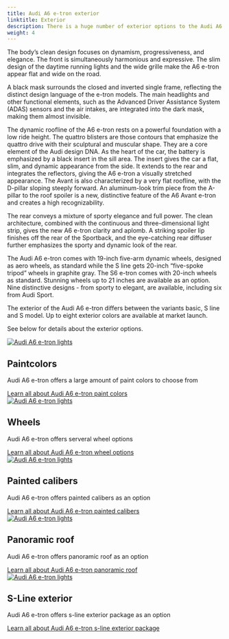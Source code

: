 ```yaml
---
title: Audi A6 e-tron exterior
linktitle: Exterior
description: There is a huge number of exterior options to the Audi A6 e-tron. Paint colors, body shapes, wheels, paint styles, different optics, color in grille,  mirror types, and many more options making it possible to order the car after your preferences. 
weight: 4
---
```

<!-- markdownlint-disable MD033 -->
<!-- markdownlint-disable MD010 -->

The body’s clean design focuses on dynamism, progressiveness, and elegance. The front is simultaneously harmonious and expressive. The slim design of the daytime running lights and the wide grille make the A6 e-tron appear flat and wide on the road.

A black mask surrounds the closed and inverted single frame, reflecting the distinct design language of the e-tron models. The main headlights and other functional elements, such as the Advanced Driver Assistance System (ADAS) sensors and the air intakes, are integrated into the dark mask, making them almost invisible.

The dynamic roofline of the A6 e-tron rests on a powerful foundation with a low ride height. The quattro blisters are those contours that emphasize the quattro drive with their sculptural and muscular shape. They are a core element of the Audi design DNA. As the heart of the car, the battery is emphasized by a black insert in the sill area. The insert gives the car a flat, slim, and dynamic appearance from the side. It extends to the rear and integrates the reflectors, giving the A6 e-tron a visually stretched appearance. The Avant is also characterized by a very flat roofline, with the D-pillar sloping steeply forward. An aluminum-look trim piece from the A-pillar to the roof spoiler is a new, distinctive feature of the A6 Avant e-tron and creates a high recognizability.

The rear conveys a mixture of sporty elegance and full power. The clean architecture, combined with the continuous and three-dimensional light strip, gives the new A6 e-tron clarity and aplomb. A striking spoiler lip finishes off the rear of the Sportback, and the eye-catching rear diffuser further emphasizes the sporty and dynamic look of the rear.

The Audi A6 e-tron comes with 19-inch five-arm dynamic wheels, designed as aero wheels, as standard while the S line gets 20-inch “five-spoke tripod” wheels in graphite gray. The S6 e-tron comes with 20-inch wheels as standard. Stunning wheels up to 21 inches are available as an option. Nine distinctive designs - from sporty to elegant, are available, including six from Audi Sport.

The exterior of the Audi A6 e-tron differs between the variants basic, S line and S model. Up to eight exterior colors are available at market launch.

See below for details about the exterior options.

<div class="container p-3 mb-4 bg-body-tertiary rounded border">
	<a href="paint/"><img src="https://media.electrichasgoneaudi.net/multimedia/models/a6-e-tron/exterior/paint/plasmablue_1_st.jpg" class="img-fluid mb-2" class="img-fluid" alt="Audi A6 e-tron lights" ></a>
	<h2>Paintcolors</h2>
	<p>
		Audi A6 e-tron offers a large amount of paint colors to choose from
	</p>
	<a href="paint/" class="btn btn-outline-primary" role="button">Learn all about Audi A6 e-tron paint colors</a>
</div>
<div class="container p-3 mb-4 bg-body-tertiary rounded border">
	<a href="wheels/"><img src="https://media.electrichasgoneaudi.net/multimedia/models/a6-e-tron/exterior/wheels/wheels_1_st.jpg" class="img-fluid mb-2" class="img-fluid" alt="Audi A6 e-tron lights" ></a>
	<h2>Wheels</h2>
	<p>
		Audi A6 e-tron offers serveral wheel options
	</p>
	<a href="wheels/" class="btn btn-outline-primary" role="button">Learn all about Audi A6 e-tron wheel options</a>
</div>
<div class="container p-3 mb-4 bg-body-tertiary rounded border">
	<a href="paintedcalibers/"><img src="https://media.electrichasgoneaudi.net/multimedia/models/a6-e-tron/exterior/paintedcalibers/calibers_1_st.jpg" class="img-fluid mb-2" class="img-fluid" alt="Audi A6 e-tron lights" ></a>
	<h2>Painted calibers</h2>
	<p>
		Audi A6 e-tron offers painted calibers as an option
	</p>
	<a href="paintedcalibers/" class="btn btn-outline-primary" role="button">Learn all about Audi A6 e-tron painted calibers</a>
</div>
<div class="container p-3 mb-4 bg-body-tertiary rounded border">
	<a href="panoramicroof/"><img src="https://media.electrichasgoneaudi.net/multimedia/models/a6-e-tron/exterior/panoramicroof/roof_1_st.jpg" class="img-fluid mb-2" class="img-fluid" alt="Audi A6 e-tron lights" ></a>
	<h2>Panoramic roof</h2>
	<p>
		Audi A6 e-tron offers panoramic roof as an option
	</p>
	<a href="panoramicroof/" class="btn btn-outline-primary" role="button">Learn all about Audi A6 e-tron panoramic roof</a>
</div>
<div class="container p-3 mb-4 bg-body-tertiary rounded border">
	<a href="s-line/"><img src="https://media.electrichasgoneaudi.net/multimedia/models/a6-e-tron/exterior/s-line/comparison_st.jpg" class="img-fluid mb-2" class="img-fluid" alt="Audi A6 e-tron lights" ></a>
	<h2>S-Line exterior</h2>
	<p>
		Audi A6 e-tron offers s-line exterior package as an option
	</p>
	<a href="s-line/" class="btn btn-outline-primary" role="button">Learn all about Audi A6 e-tron s-line exterior package</a>
</div>
